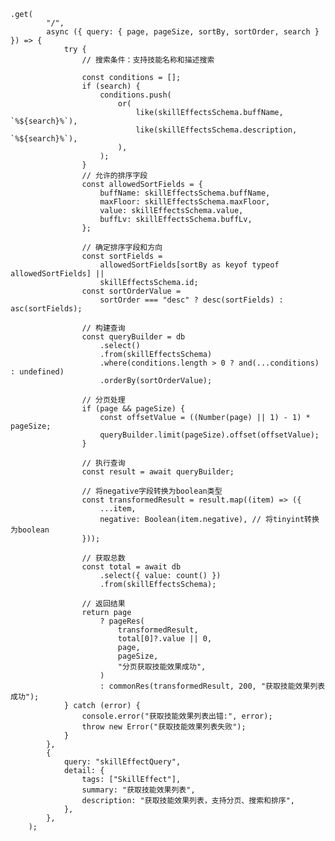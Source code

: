 	.get(
			"/",
			async ({ query: { page, pageSize, sortBy, sortOrder, search } }) => {
				try {
					// 搜索条件：支持技能名称和描述搜索

					const conditions = [];
					if (search) {
						conditions.push(
							or(
								like(skillEffectsSchema.buffName, `%${search}%`),
								like(skillEffectsSchema.description, `%${search}%`),
							),
						);
					}
					// 允许的排序字段
					const allowedSortFields = {
						buffName: skillEffectsSchema.buffName,
						maxFloor: skillEffectsSchema.maxFloor,
						value: skillEffectsSchema.value,
						buffLv: skillEffectsSchema.buffLv,
					};

					// 确定排序字段和方向
					const sortFields =
						allowedSortFields[sortBy as keyof typeof allowedSortFields] ||
						skillEffectsSchema.id;
					const sortOrderValue =
						sortOrder === "desc" ? desc(sortFields) : asc(sortFields);

					// 构建查询
					const queryBuilder = db
						.select()
						.from(skillEffectsSchema)
						.where(conditions.length > 0 ? and(...conditions) : undefined)
						.orderBy(sortOrderValue);

					// 分页处理
					if (page && pageSize) {
						const offsetValue = ((Number(page) || 1) - 1) * pageSize;
						queryBuilder.limit(pageSize).offset(offsetValue);
					}

					// 执行查询
					const result = await queryBuilder;

					// 将negative字段转换为boolean类型
					const transformedResult = result.map((item) => ({
						...item,
						negative: Boolean(item.negative), // 将tinyint转换为boolean
					}));

					// 获取总数
					const total = await db
						.select({ value: count() })
						.from(skillEffectsSchema);

					// 返回结果
					return page
						? pageRes(
							transformedResult,
							total[0]?.value || 0,
							page,
							pageSize,
							"分页获取技能效果成功",
						)
						: commonRes(transformedResult, 200, "获取技能效果列表成功");
				} catch (error) {
					console.error("获取技能效果列表出错:", error);
					throw new Error("获取技能效果列表失败");
				}
			},
			{
				query: "skillEffectQuery",
				detail: {
					tags: ["SkillEffect"],
					summary: "获取技能效果列表",
					description: "获取技能效果列表，支持分页、搜索和排序",
				},
			},
		);
